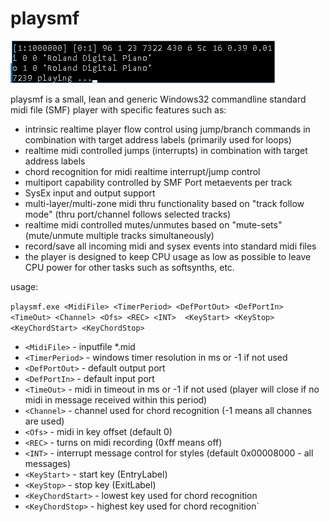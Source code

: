 # playsmf

![](./Img1.png)

playsmf is a small, lean and generic Windows32 commandline standard midi file (SMF) player with specific features such as:

- intrinsic realtime player flow control using jump/branch commands in combination with target address labels (primarily used for loops)
- realtime midi controlled jumps (interrupts) in combination with target address labels
- chord recognition for midi realtime interrupt/jump control
- multiport capability controlled by SMF Port metaevents per track
- SysEx input and output support
- multi-layer/multi-zone midi thru functionality based on "track follow mode" (thru port/channel follows selected tracks)
- realtime midi controlled mutes/unmutes based on "mute-sets" (mute/unmute multiple tracks simultaneously)
- record/save all incoming midi and sysex events into standard midi files
- the player is designed to keep CPU usage as low as possible to leave CPU power for other tasks such as softsynths, etc.

usage:

`playsmf.exe <MidiFile> <TimerPeriod> <DefPortOut> <DefPortIn> <TimeOut> <Channel> <Ofs> <REC> <INT>  <KeyStart> <KeyStop>  <KeyChordStart> <KeyChordStop>`

* `<MidiFile>` - inputfile *.mid
* `<TimerPeriod>` - windows timer resolution in ms or -1 if not used
* `<DefPortOut>` - default output port
* `<DefPortIn>` - default input port
* `<TimeOut>` - midi in timeout in ms or -1 if not used (player will close if no midi in message received within this period)
* `<Channel>` - channel used for chord recognition (-1 means all channes are used)
* `<Ofs>` - midi in key offset (default 0)
* `<REC>` - turns on midi recording (0xff means off)
* `<INT>` - interrupt message control for styles (default 0x00008000 - all messages)
* `<KeyStart>` - start key (EntryLabel)
* `<KeyStop>` - stop key (ExitLabel)
* `<KeyChordStart>` - lowest key used for chord recognition
* `<KeyChordStop>` - highest key used for chord recognition`
